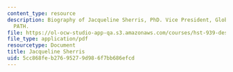 ```yaml
---
content_type: resource
description: Biography of Jacqueline Sherris, PhD. Vice President, Global Programs,
  PATH.
file: https://ol-ocw-studio-app-qa.s3.amazonaws.com/courses/hst-939-designing-and-sustaining-technology-innovation-for-global-health-practice-spring-2008/5cc868feb27695279d986f7bb686efcd_jacqueline_bio.pdf
file_type: application/pdf
resourcetype: Document
title: Jacqueline Sherris
uid: 5cc868fe-b276-9527-9d98-6f7bb686efcd
---
```


